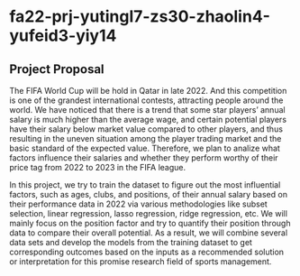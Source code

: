 # fa22-prj-yutingl7-zs30-zhaolin4-yufeid3-yiy14

## Project Proposal
The FIFA World Cup will be hold in Qatar in late 2022. And this competition is one of the grandest international contests, attracting people around the world.  We have noticed that there is a trend that some star players’ annual salary is much higher than the average wage, and certain potential players have their salary below market value compared to other players, and thus resulting in the uneven situation among the player trading market and the basic standard of the expected value. Therefore, we plan to analize what factors influence their salaries and whether they perform worthy of their price tag from 2022 to 2023 in the FIFA league.

In this project, we try to train the dataset to figure out the most influential factors, such as ages, clubs, and positions, of their annual salary based on their performance data in 2022 via various methodologies like subset selection, linear regression, lasso regression, ridge regression, etc. We will mainly focus on the position factor and try to quantify their position through data to compare their overall potential. As a result, we will combine several data sets and develop the models from the training dataset to get corresponding outcomes based on the inputs as a recommended solution or interpretation for this promise research field of sports management.
